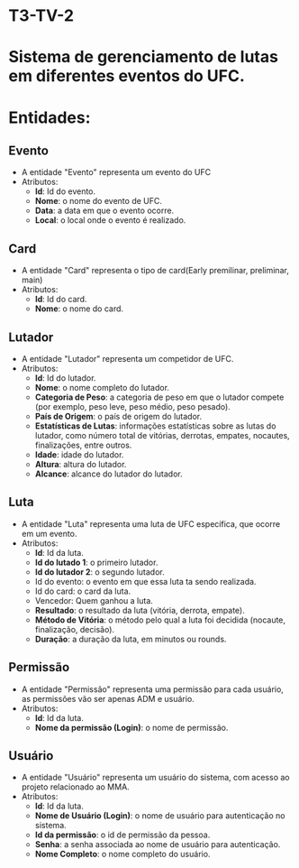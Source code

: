 # T3-TV-2
# Sistema de gerenciamento de lutas em diferentes eventos do UFC.

# Entidades:

## Evento
- A entidade "Evento" representa um evento do UFC
- Atributos:
  - **Id**: Id do evento.
  - **Nome**: o nome do evento de UFC.
  - **Data**: a data em que o evento ocorre.
  - **Local**: o local onde o evento é realizado.

## Card
- A entidade "Card" representa o tipo de card(Early premilinar, preliminar, main)
- Atributos:
  - **Id**: Id do card.
  - **Nome**: o nome do card.
  
## Lutador
- A entidade "Lutador" representa um competidor de UFC.
- Atributos:
  - **Id**: Id do lutador.
  - **Nome**: o nome completo do lutador.
  - **Categoria de Peso**: a categoria de peso em que o lutador compete (por exemplo, peso leve, peso médio, peso pesado).
  - **País de Origem**: o país de origem do lutador.
  - **Estatísticas de Lutas**: informações estatísticas sobre as lutas do lutador, como número total de vitórias, derrotas, empates, nocautes, finalizações, entre outros.
  - **Idade**: idade do lutador. 
  - **Altura**: altura do lutador. 
  - **Alcance**: alcance do lutador do lutador. 



## Luta
- A entidade "Luta" representa uma luta de UFC específica, que ocorre em um evento.
- Atributos:
  - **Id**: Id da luta.
  - **Id do lutado 1**: o primeiro lutador.
  - **Id do lutador 2**: o segundo lutador.
  - Id do evento: o evento em que essa luta ta sendo realizada.
  - Id do card: o card da luta.
  - Vencedor: Quem ganhou a luta.
  - **Resultado**: o resultado da luta (vitória, derrota, empate).
  - **Método de Vitória**: o método pelo qual a luta foi decidida (nocaute, finalização, decisão).
  - **Duração**: a duração da luta, em minutos ou rounds.

## Permissão
- A entidade "Permissão" representa uma permissão para cada usuário, as permissões vão ser apenas ADM e usuário.
- Atributos:
  - **Id**: Id da luta.
  - **Nome da permissão (Login)**: o nome de permissão.

## Usuário
- A entidade "Usuário" representa um usuário do sistema, com acesso ao projeto relacionado ao MMA.
- Atributos:
  - **Id**: Id da luta.
  - **Nome de Usuário (Login)**: o nome de usuário para autenticação no sistema.
  - **Id da permissão**: o id de permissão da pessoa.
  - **Senha**: a senha associada ao nome de usuário para autenticação.
  - **Nome Completo**: o nome completo do usuário.

